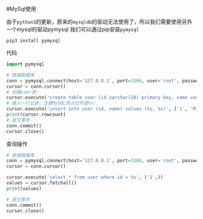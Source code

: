 #MySql使用

由于`python3`的更新，原来的`mysqldb`的驱动无法使用了，所以我们需要使用另外一个mysql的驱动pymysql
我们可以通过pip安装`pymysql`
```
pip3 install pymysql
```

代码

```py
import pymysql

# 链接数据库
conn = pymysql.connect(host='127.0.0.1', port=3306, user='root', passwd='', db='test')
cursor = conn.cursor()
# 创建user表:
cursor.execute('create table user (id varchar(20) primary key, name varchar(20))')
# 插入一行记录，注意MySQL的占位符是%s:
cursor.execute('insert into user (id, name) values (%s, %s)', ['1', 'Michael'])
print(cursor.rowcount)
# 提交事务
conn.commit()
cursor.close()
```


查询操作

```py
# 链接数据库
conn = pymysql.connect(host='127.0.0.1', port=3306, user='root', passwd='', db='test')
cursor = conn.cursor()

cursor.execute('select * from user where id = %s', ('1',))
values = cursor.fetchall()
print(values)

# 提交事务
conn.commit()
cursor.close()
```
